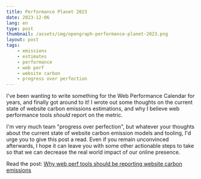 ```yaml
---
title: Performance Planet 2023
date: 2023-12-06
lang: en
type: post
thumbnail: /assets/img/opengraph-performance-planet-2023.png
layout: post
tags:
    - emissions
    - estimates
    - performance
    - web perf
    - website carbon
    - progress over perfection
---
```


I've been wanting to write something for the Web Performance Calendar for years, and finally got around to it! I wrote out some thoughts on the current state of website carbon emissions estimations, and why I believe web performance tools _should_ report on the metric.

I'm very much team "progress over perfection", but whatever your thoughts about the current state of website carbon emission models and tooling, I'd urge you to give this post a read. Even if you remain unconvinced afterwards, I hope it can leave you with some other actionable steps to take so that we can decrease the real world impact of our online presence.

Read the post: [Why web perf tools should be reporting website carbon emissions](https://calendar.perfplanet.com/2023/why-web-perf-tools-should-be-reporting-website-carbon-emissions/)
